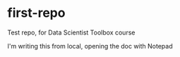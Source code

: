 # first-repo
Test repo, for Data Scientist Toolbox course

I'm writing this from local, opening the doc with Notepad